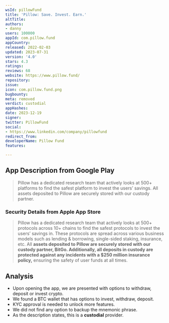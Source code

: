 ```yaml
---
wsId: pillowFund
title: 'Pillow: Save. Invest. Earn.'
altTitle: 
authors:
- danny
users: 100000
appId: com.pillow.fund
appCountry: 
released: 2022-02-03
updated: 2023-07-31
version: '4.0'
stars: 4.3
ratings: 
reviews: 68
website: https://www.pillow.fund/
repository: 
issue: 
icon: com.pillow.fund.png
bugbounty: 
meta: removed
verdict: custodial
appHashes: 
date: 2023-12-19
signer: 
twitter: PillowFund
social:
- https://www.linkedin.com/company/pillowfund
redirect_from: 
developerName: Pillow Fund
features: 

---
```


## App Description from Google Play 

> Pillow has a dedicated research team that actively looks at 500+ platforms to find the safest platform to invest the users’ savings. All assets deposited to Pillow are securely stored with our custody partner.

### Security Details from Apple App Store 

> Pillow has a dedicated research team that actively looks at 500+ protocols across 10+ chains to find the safest protocols to invest the users’ savings in. These protocols are spread across various business models such as lending & borrowing, single-sided staking, insurance, etc. All **assets deposited to Pillow are securely stored with our custody partner, BitGo. Additionally, all deposits in custody are protected against any incidents with a $250 million insurance policy,** ensuring the safety of user funds at all times.

## Analysis 

- Upon opening the app, we are presented with options to withdraw, deposit or invest crypto. 
- We found a BTC wallet that has options to invest, withdraw, deposit. 
- KYC approval is needed to unlock more features. 
- We did not find any option to backup the mnemonic phrase.
- As the description states, this is a **custodial** provider.
